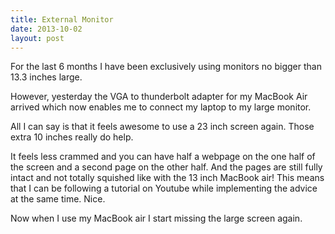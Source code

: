```yaml
---
title: External Monitor
date: 2013-10-02
layout: post
---
```

 For the last 6 months I have been exclusively using monitors no bigger than 13.3 inches large.
 
 However, yesterday the VGA to thunderbolt adapter for my MacBook Air arrived which now enables me to connect my laptop to my large monitor. 
 
 All I can say is that it feels awesome to use a 23 inch screen again. Those extra 10 inches really do help.
 
 It feels less crammed and you can have half a webpage on the one half of the screen and a second page on the other half. And the pages are still fully intact and not totally squished like with the 13 inch MacBook air! This means that I can be following a tutorial on Youtube while implementing the advice at the same time. Nice.
 
 Now when I use my MacBook air I start missing the large screen again.